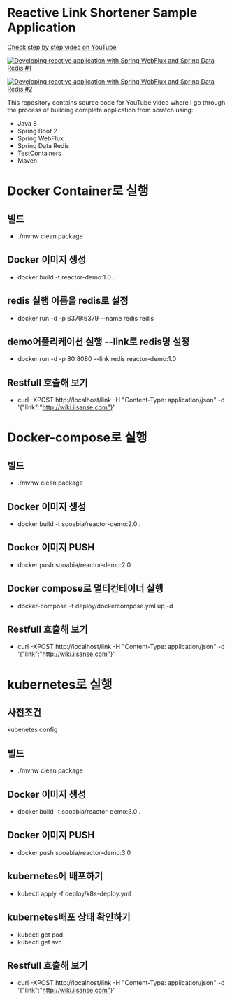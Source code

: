# Reactive Link Shortener Sample Application

[Check step by step video on YouTube](https://www.youtube.com/watch?v=J9jQoFiP41A)

[![Developing reactive application with Spring WebFlux and Spring Data Redis #1](https://img.youtube.com/vi/KrxXdnCxiFg/0.jpg)](https://www.youtube.com/watch?v=KrxXdnCxiFg)

[![Developing reactive application with Spring WebFlux and Spring Data Redis #2](https://img.youtube.com/vi/fTIttl-Z4mk/0.jpg)](https://www.youtube.com/watch?v=fTIttl-Z4mk)

This repository contains source code for YouTube video where I go through the process of building complete application
from scratch using:

- Java 8
- Spring Boot 2
- Spring WebFlux
- Spring Data Redis
- TestContainers
- Maven

# Docker Container로 실행

## 빌드
- ./mvnw clean package
## Docker 이미지 생성
- docker build -t reactor-demo:1.0 .
## redis 실행 이름을 redis로 설정
- docker run -d -p 6379:6379 --name redis redis
## demo어플리케이션 실행 --link로 redis명 설정
- docker run -d -p 80:8080 --link redis reactor-demo:1.0
## Restfull 호출해 보기
- curl -XPOST http://localhost/link -H "Content-Type: application/json" -d '{"link":"http://wiki.iisanse.com"}'



# Docker-compose로 실행
## 빌드
- ./mvnw clean package
## Docker 이미지 생성
- docker build -t sooabia/reactor-demo:2.0 .
## Docker 이미지 PUSH
- docker push sooabia/reactor-demo:2.0
## Docker compose로 멀티컨테이너 실행
- docker-compose -f deploy/dockercompose.yml up -d
## Restfull 호출해 보기
- curl -XPOST http://localhost/link -H "Content-Type: application/json" -d '{"link":"http://wiki.iisanse.com"}'


# kubernetes로 실행
## 사전조건
kubenetes config
## 빌드
- ./mvnw clean package
## Docker 이미지 생성
- docker build -t sooabia/reactor-demo:3.0 .
## Docker 이미지 PUSH
- docker push sooabia/reactor-demo:3.0
## kubernetes에 배포하기
- kubectl apply -f deploy/k8s-deploy.yml
## kubernetes배포 상태 확인하기 
- kubectl get pod
- kubectl get svc
## Restfull 호출해 보기
- curl -XPOST http://localhost/link -H "Content-Type: application/json" -d '{"link":"http://wiki.iisanse.com"}'
